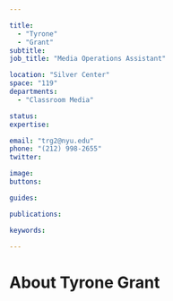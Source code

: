 ```yaml
---

title:
  - "Tyrone"
  - "Grant"
subtitle: 
job_title: "Media Operations Assistant"

location: "Silver Center"
space: "119"
departments:
  - "Classroom Media"

status: 
expertise:

email: "trg2@nyu.edu"
phone: "(212) 998-2655"
twitter: 

image: 
buttons:

guides:

publications:

keywords:

---
```


# About Tyrone Grant


